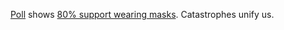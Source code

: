 <a href="https://context-cdn.washingtonpost.com/notes/prod/default/documents/7868701d-d3f8-471a-82f2-dcf38551caa9/note/7f460e89-9adf-48fa-9953-5e202356f855.#page=1">Poll</a> shows <a href="http://scripting.com/images/2020/05/14/polltable.png">80% support wearing masks</a>.  Catastrophes unify us.
